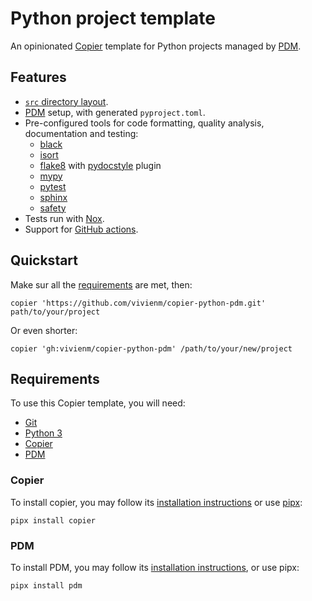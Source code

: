 # Python project template

An opinionated [Copier](https://copier.readthedocs.io/en/stable/) template for Python projects managed by [PDM](https://pdm.fming.dev/latest/).

## Features

* [`src` directory layout](https://hynek.me/articles/testing-packaging/).
* [PDM](https://pdm.fming.dev/latest/) setup, with generated `pyproject.toml`.
* Pre-configured tools for code formatting, quality analysis, documentation and testing:
  * [black](https://github.com/psf/black)
  * [isort](https://pycqa.github.io/isort/)
  * [flake8](https://flake8.pycqa.org/en/latest/) with [pydocstyle](https://github.com/PyCQA/pydocstyle/) plugin
  * [mypy](https://mypy.readthedocs.io/)
  * [pytest](https://docs.pytest.org/en/stable/)
  * [sphinx](https://sphinx-doc.org/)
  * [safety](https://pyup.io/safety/)
* Tests run with [Nox](https://nox.thea.codes/en/stable/).
* Support for [GitHub actions](https://github.com/features/actions).

## Quickstart

Make sur all the [requirements](#requirements) are met, then:

```shell
copier 'https://github.com/vivienm/copier-python-pdm.git' path/to/your/project
```

Or even shorter:

```shell
copier 'gh:vivienm/copier-python-pdm' /path/to/your/new/project
```

## Requirements

To use this Copier template, you will need:

* [Git](https://git-scm.com/)
* [Python 3](https://www.python.org/)
* [Copier](https://copier.readthedocs.io/en/stable/)
* [PDM](https://pdm.fming.dev/latest/)

### Copier

To install copier, you may follow its [installation instructions](https://copier.readthedocs.io/en/stable/#installation) or use [pipx](https://pipxproject.github.io/pipx/):

```shell
pipx install copier
```

### PDM

To install PDM, you may follow its [installation instructions](https://pdm.fming.dev/latest/#installation), or use pipx:

```shell
pipx install pdm
```
